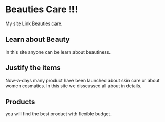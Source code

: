 # Beauties Care !!!

My site Link [Beauties care](https://quizzical-mclean-10da89.netlify.app/).

## Learn about Beauty
In this site anyone can be learn about beautiness.

## Justify the items
Now-a-days  many product have been launched about skin care or about women cosmatics.
In this site we disscussed all about in details.

## Products
you will find the best product with flexible budget.

 
 
